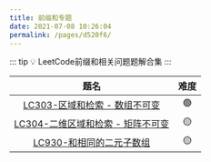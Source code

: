 ```yaml
---
title: 前缀和专题
date: 2021-07-08 10:26:04
permalink: /pages/d520f6/
---
```


::: tip 💡
LeetCode前缀和相关问题题解合集
:::

题名 | 难度 
:---------:|:----------:
 [LC303-区域和检索 - 数组不可变](/pages/77beed/) | 🟢
 [LC304-二维区域和检索 - 矩阵不可变](/pages/668415/) | 🟡
 [LC930-和相同的二元子数组](/pages/8b9de1/) | 🟡